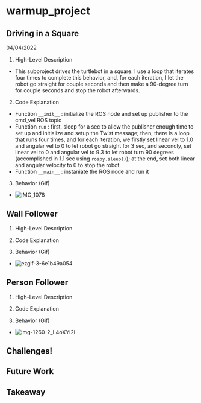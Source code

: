 # warmup_project

## Driving in a Square

04/04/2022

1. High-Level Description

- This subproject drives the turtlebot in a square. I use a loop that iterates four times to complete this behavior, and, for each iteration, I let the robot go straight for couple seconds and then make a 90-degree turn for couple seconds and stop the robot afterwards.
   
2. Code Explanation

- Function `__init__` : initialize the ROS node and set up publisher to the cmd_vel ROS topic
- Function `run` : first, sleep for a sec to allow the publisher enough time to set up and initialize and setup the Twist message; then, there is a loop that runs four times, and for each iteration, we firstly set linear vel to 1.0 and angular vel to 0 to let robot go straight for 3 sec, and secondly, set linear vel to 0 and angular vel to 9.3 to let robot turn 90 degrees (accomplished in 1.1 sec using `rospy.sleep()`); at the end, set both linear and angular velocity to 0 to stop the robot.
- Function `__main__` : instaniate the ROS node and run it

3. Behavior (Gif)

- ![IMG_1078](https://user-images.githubusercontent.com/59663733/161677416-e3756877-e1a9-4ddb-af9c-ac87dc773179.gif)

## Wall Follower

1. High-Level Description
   
2. Code Explanation

3. Behavior (Gif)
- ![ezgif-3-6e1b49a054](https://user-images.githubusercontent.com/59663733/162842552-91a5c656-ffb0-47f1-b535-7150ee869d66.gif)

## Person Follower

1. High-Level Description
   
2. Code Explanation

3. Behavior (Gif)
- ![img-1260-2_L4oXYl2i](https://user-images.githubusercontent.com/59663733/162643201-69591d7d-b445-4ab3-ae7f-d0ad226d397e.gif)

## Challenges!

## Future Work

## Takeaway
